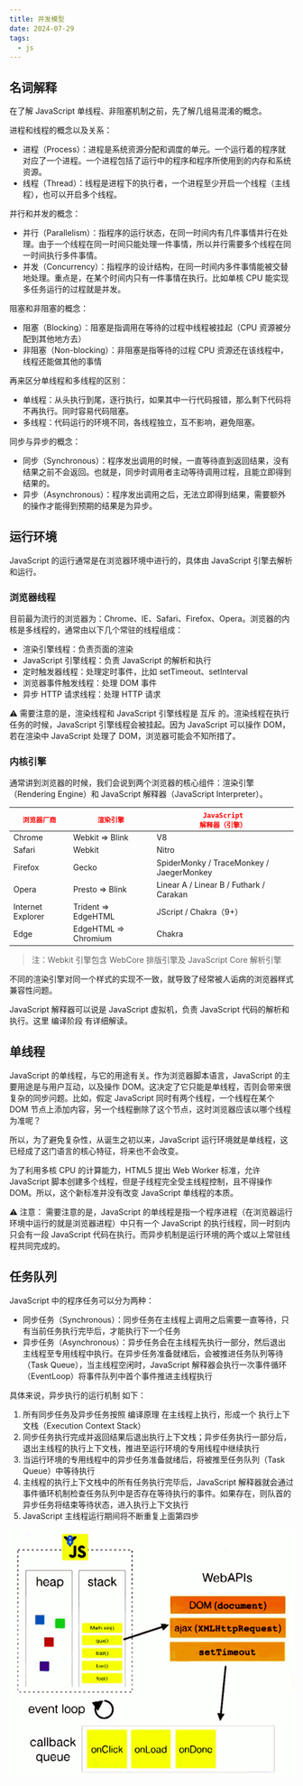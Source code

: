 ```yaml
---
title: 并发模型
date: 2024-07-29
tags:
  - js
---
```


## 名词解释

在了解 JavaScript 单线程、非阻塞机制之前，先了解几组易混淆的概念。

进程和线程的概念以及关系：

- 进程（Process）：进程是系统资源分配和调度的单元。一个运行着的程序就对应了一个进程。一个进程包括了运行中的程序和程序所使用到的内存和系统资源。
- 线程（Thread）：线程是进程下的执行者，一个进程至少开启一个线程（主线程），也可以开启多个线程。

并行和并发的概念：

- 并行（Parallelism）：指程序的运行状态，在同一时间内有几件事情并行在处理。由于一个线程在同一时间只能处理一件事情，所以并行需要多个线程在同一时间执行多件事情。
- 并发（Concurrency）：指程序的设计结构，在同一时间内多件事情能被交替地处理。重点是，在某个时间内只有一件事情在执行。比如单核 CPU 能实现多任务运行的过程就是并发。

阻塞和非阻塞的概念：

- 阻塞（Blocking）：阻塞是指调用在等待的过程中线程被挂起（CPU 资源被分配到其他地方去）
- 非阻塞（Non-blocking）：非阻塞是指等待的过程 CPU 资源还在该线程中，线程还能做其他的事情

再来区分单线程和多线程的区别：

- 单线程：从头执行到尾，逐行执行，如果其中一行代码报错，那么剩下代码将不再执行。同时容易代码阻塞。
- 多线程：代码运行的环境不同，各线程独立，互不影响，避免阻塞。

同步与异步的概念：

- 同步（Synchronous）：程序发出调用的时候，一直等待直到返回结果，没有结果之前不会返回。也就是，同步时调用者主动等待调用过程，且能立即得到结果的。
- 异步（Asynchronous）：程序发出调用之后，无法立即得到结果，需要额外的操作才能得到预期的结果是为异步。

## 运行环境

JavaScript 的运行通常是在浏览器环境中进行的，具体由 JavaScript 引擎去解析和运行。

### 浏览器线程

目前最为流行的浏览器为：Chrome、IE、Safari、Firefox、Opera。浏览器的内核是多线程的，通常由以下几个常驻的线程组成：

- 渲染引擎线程：负责页面的渲染
- JavaScript 引擎线程：负责 JavaScript 的解析和执行
- 定时触发器线程：处理定时事件，比如 setTimeout、setInterval
- 浏览器事件触发线程：处理 DOM 事件
- 异步 HTTP 请求线程：处理 HTTP 请求

⚠️ 需要注意的是，渲染线程和 JavaScript 引擎线程是 互斥 的。渲染线程在执行任务的时候，JavaScript 引擎线程会被挂起。因为 JavaScript 可以操作 DOM，若在渲染中 JavaScript 处理了 DOM，浏览器可能会不知所措了。

### 内核引擎

通常讲到浏览器的时候，我们会说到两个浏览器的核心组件：渲染引擎（Rendering Engine）和 JavaScript 解释器（JavaScript Interpreter）。

<code style="color:red">__浏览器厂商__</code>    | <code style="color:red">__渲染引擎__</code> | <code style="color:red">__JavaScript 解释器（引擎）__</code>
-------- | -------- | --------
Chrome | Webkit => Blink    |  V8
Safari | Webkit    |  Nitro
Firefox | Gecko    |  SpiderMonky / TraceMonkey / JaegerMonkey
Opera | Presto => Blink    |  Linear A / Linear B / Futhark / Carakan
Internet Explorer | Trident => EdgeHTML    |  JScript / Chakra（9+）
Edge | EdgeHTML => Chromium    |  Chakra

> 注：Webkit 引擎包含 WebCore 排版引擎及 JavaScript Core 解析引擎

不同的渲染引擎对同一个样式的实现不一致，就导致了经常被人诟病的浏览器样式兼容性问题。

JavaScript 解释器可以说是 JavaScript 虚拟机，负责 JavaScript 代码的解析和执行。这里 编译阶段 有详细解读。

## 单线程

JavaScript 的单线程，与它的用途有关。作为浏览器脚本语言，JavaScript 的主要用途是与用户互动，以及操作 DOM。这决定了它只能是单线程，否则会带来很复杂的同步问题。比如，假定 JavaScript 同时有两个线程，一个线程在某个 DOM 节点上添加内容，另一个线程删除了这个节点，这时浏览器应该以哪个线程为准呢？

所以，为了避免复杂性，从诞生之初以来，JavaScript 运行环境就是单线程，这已经成了这门语言的核心特征，将来也不会改变。

为了利用多核 CPU 的计算能力，HTML5 提出 Web Worker 标准，允许 JavaScript 脚本创建多个线程，但是子线程完全受主线程控制，且不得操作 DOM。所以，这个新标准并没有改变 JavaScript 单线程的本质。

⚠️ 注意： 需要注意的是，JavaScript 的单线程是指一个程序进程（在浏览器运行环境中运行的就是浏览器进程）中只有一个 JavaScript 的执行线程，同一时刻内只会有一段 JavaScript 代码在执行。而异步机制是运行环境的两个或以上常驻线程共同完成的。

## 任务队列

JavaScript 中的程序任务可以分为两种：

- 同步任务（Synchronous）：同步任务在主线程上调用之后需要一直等待，只有当前任务执行完毕后，才能执行下一个任务
- 异步任务（Asynchronous）：异步任务会在主线程先执行一部分，然后退出主线程至专用线程中执行。在异步任务准备就绪后，会被推进任务队列等待（Task Queue），当主线程空闲时，JavaScript 解释器会执行一次事件循环（EventLoop）将事件队列中首个事件推进主线程执行

具体来说，异步执行的运行机制 如下：

1. 所有同步任务及异步任务按照 编译原理 在主线程上执行，形成一个 执行上下文栈（Execution Context Stack）
2. 同步任务执行完成并返回结果后退出执行上下文栈；异步任务执行一部分后，退出主线程的执行上下文栈，推进至运行环境的专用线程中继续执行
3. 当运行环境的专用线程中的异步任务准备就绪后，将被推至任务队列（Task Queue）中等待执行
4. 主线程的执行上下文栈中的所有任务执行完毕后，JavaScript 解释器就会通过事件循环机制检查任务队列中是否存在等待执行的事件。如果存在，则队首的异步任务将结束等待状态，进入执行上下文执行
5. JavaScript 主线程运行期间将不断重复上面第四步

<img src="/public/bfmx1.png" />
